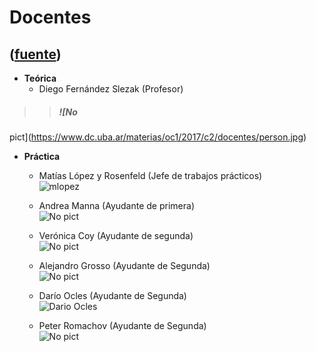 # Docentes
([fuente](https://campus.exactas.uba.ar/course/view.php?id=1100&section=7))
---
  - **Teórica**
    - Diego Fernández Slezak (Profesor)

> > ##### ![No
pict](https://www.dc.uba.ar/materias/oc1/2017/c2/docentes/person.jpg)

  - **Práctica**
    - Matías López y Rosenfeld (Jefe de trabajos prácticos)  
![mlopez](https://campus.exactas.uba.ar/pluginfile.php/85821/course/section/14040/mlopez.jpg)

    - Andrea Manna (Ayudante de primera)  
![No pict](https://www.dc.uba.ar/materias/oc1/2017/c2/docentes/person.jpg)

    - Verónica Coy (Ayudante de segunda)  
![No pict](https://www.dc.uba.ar/materias/oc1/2017/c2/docentes/person.jpg)

    - Alejandro Grosso (Ayudante de Segunda)  
![No pict](https://www.dc.uba.ar/materias/oc1/2017/c2/docentes/person.jpg)

    - Darío Ocles (Ayudante de Segunda)  
![Dario
Ocles](https://campus.exactas.uba.ar/pluginfile.php/85821/course/section/14040/13340124_10154257035707156_563951304877614517_o%20copy.jpeg)

    - Peter Romachov (Ayudante de Segunda)  
![No pict](https://www.dc.uba.ar/materias/oc1/2017/c2/docentes/person.jpg)

